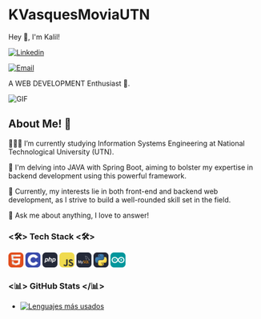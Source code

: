 # KVasquesMoviaUTN

Hey 👋, I'm Kalil!

[![Linkedin](https://img.shields.io/badge/-Linkedin-blue?style=flat-square&logo=Linkedin&logoColor=white&link=https://www.linkedin.com/in/kalil-vasques-movia/)](https://www.linkedin.com/in/kalil-vasques-movia/)

[![Email](https://img.shields.io/badge/-Email-red?style=flat-square&logo=Gmail&logoColor=white&link=mailto:kalilvasquesmovia@gmail.com)](mailto:kalilvasquesmovia@gmail.com)

A WEB DEVELOPMENT Enthusiast 🚀.

![GIF](link-to-your-gif)

## About Me! 🙌

👨🏽‍💻 I’m currently studying Information Systems Engineering at National Technological University (UTN).

🌱 I'm delving into JAVA with Spring Boot, aiming to bolster my expertise in backend development using this powerful framework.

🤔 Currently, my interests lie in both front-end and backend web development, as I strive to build a well-rounded skill set in the field.

💬 Ask me about anything, I love to answer!

### <🛠> Tech Stack <🛠>
<img src="https://raw.githubusercontent.com/tandpfun/skill-icons/main/icons/HTML.svg" alt="HTML" width="30" height="30">
<img src="https://raw.githubusercontent.com/tandpfun/skill-icons/main/icons/C.svg" alt="C" width="30" height="30">
<img src="https://raw.githubusercontent.com/tandpfun/skill-icons/main/icons/PHP-Dark.svg" alt="PHP" width="30" height="30">
<img src="https://raw.githubusercontent.com/tandpfun/skill-icons/main/icons/JavaScript.svg" alt="JavaScript" width="30" height="30">
<img src="https://raw.githubusercontent.com/tandpfun/skill-icons/main/icons/MySQL-Dark.svg" alt="SQL" width="30" height="30">
<img src="https://raw.githubusercontent.com/tandpfun/skill-icons/main/icons/Python-Dark.svg" alt="Python" width="30" height="30">
<img src="https://raw.githubusercontent.com/tandpfun/skill-icons/main/icons/Arduino.svg" alt="Arduino" width="30" height="30">

### <📊> GitHub Stats </📊>
- [![Lenguajes más usados](https://github-readme-stats.vercel.app/api/top-langs/?username=KVasquesMoviaUTN&layout=compact&theme=dark&border_color=00cc00)](https://github.com/KVasquesMoviaUTN)


<!--
**KVasquesMoviaUTN/KVasquesMoviaUTN** is a ✨ _special_ ✨ repository because its `README.md` (this file) appears on your GitHub profile.

Here are some ideas to get you started:

- 🔭 I’m currently working on ...
- 🌱 I’m currently learning ...
- 👯 I’m looking to collaborate on ...
- 🤔 I’m looking for help with ...
- 💬 Ask me about ...
- 📫 How to reach me: ...
- 😄 Pronouns: ...
- ⚡ Fun fact: ...
-->
